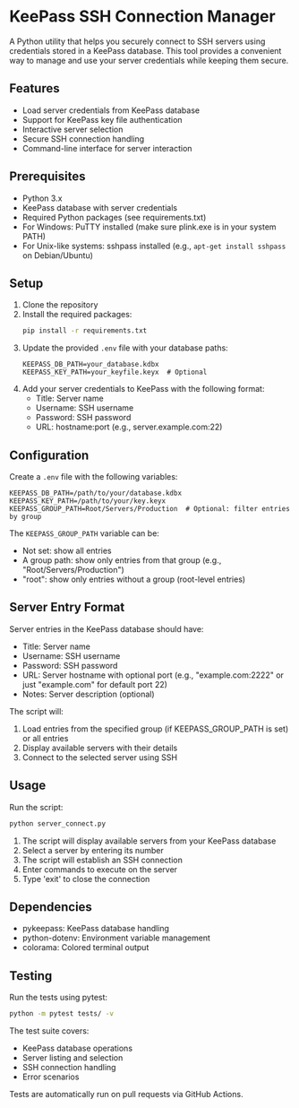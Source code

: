 # KeePass SSH Connection Manager

A Python utility that helps you securely connect to SSH servers using credentials stored in a KeePass database. This tool provides a convenient way to manage and use your server credentials while keeping them secure.

## Features

- Load server credentials from KeePass database
- Support for KeePass key file authentication
- Interactive server selection
- Secure SSH connection handling
- Command-line interface for server interaction

## Prerequisites

- Python 3.x
- KeePass database with server credentials
- Required Python packages (see requirements.txt)
- For Windows: PuTTY installed (make sure plink.exe is in your system PATH)
- For Unix-like systems: sshpass installed (e.g., `apt-get install sshpass` on Debian/Ubuntu)

## Setup

1. Clone the repository
2. Install the required packages:
   ```bash
   pip install -r requirements.txt
   ```
3. Update the provided `.env` file with your database paths:
   ```
   KEEPASS_DB_PATH=your_database.kdbx
   KEEPASS_KEY_PATH=your_keyfile.keyx  # Optional
   ```
4. Add your server credentials to KeePass with the following format:
   - Title: Server name
   - Username: SSH username
   - Password: SSH password
   - URL: hostname:port (e.g., server.example.com:22)

## Configuration

Create a `.env` file with the following variables:
```
KEEPASS_DB_PATH=/path/to/your/database.kdbx
KEEPASS_KEY_PATH=/path/to/your/key.keyx
KEEPASS_GROUP_PATH=Root/Servers/Production  # Optional: filter entries by group
```

The `KEEPASS_GROUP_PATH` variable can be:
- Not set: show all entries
- A group path: show only entries from that group (e.g., "Root/Servers/Production")
- "root": show only entries without a group (root-level entries)

## Server Entry Format

Server entries in the KeePass database should have:
- Title: Server name
- Username: SSH username
- Password: SSH password
- URL: Server hostname with optional port (e.g., "example.com:2222" or just "example.com" for default port 22)
- Notes: Server description (optional)

The script will:
1. Load entries from the specified group (if KEEPASS_GROUP_PATH is set) or all entries
2. Display available servers with their details
3. Connect to the selected server using SSH

## Usage

Run the script:
```bash
python server_connect.py
```

1. The script will display available servers from your KeePass database
2. Select a server by entering its number
3. The script will establish an SSH connection
4. Enter commands to execute on the server
5. Type 'exit' to close the connection


## Dependencies

- pykeepass: KeePass database handling
- python-dotenv: Environment variable management
- colorama: Colored terminal output

## Testing

Run the tests using pytest:
```bash
python -m pytest tests/ -v
```

The test suite covers:
- KeePass database operations
- Server listing and selection
- SSH connection handling
- Error scenarios

Tests are automatically run on pull requests via GitHub Actions.
